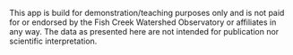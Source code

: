 This app is build for demonstration/teaching purposes only and is not paid for or endorsed by the Fish Creek Watershed Observatory or affiliates in any way. The data as presented here are not intended for publication nor scientific interpretation. 
